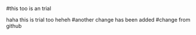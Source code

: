 #this too is an trial

haha this is trial too
heheh
#another change has been added
#change from github
